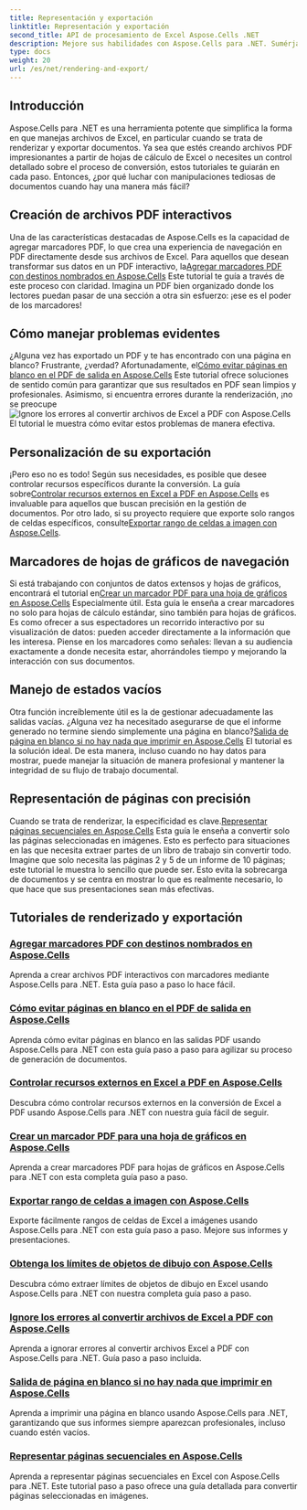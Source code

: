 ```yaml
---
title: Representación y exportación
linktitle: Representación y exportación
second_title: API de procesamiento de Excel Aspose.Cells .NET
description: Mejore sus habilidades con Aspose.Cells para .NET. Sumérjase en los tutoriales para renderizar, exportar y crear documentos PDF interactivos de Excel.
type: docs
weight: 20
url: /es/net/rendering-and-export/
---
```

## Introducción

Aspose.Cells para .NET es una herramienta potente que simplifica la forma en que manejas archivos de Excel, en particular cuando se trata de renderizar y exportar documentos. Ya sea que estés creando archivos PDF impresionantes a partir de hojas de cálculo de Excel o necesites un control detallado sobre el proceso de conversión, estos tutoriales te guiarán en cada paso. Entonces, ¿por qué luchar con manipulaciones tediosas de documentos cuando hay una manera más fácil?

## Creación de archivos PDF interactivos

 Una de las características destacadas de Aspose.Cells es la capacidad de agregar marcadores PDF, lo que crea una experiencia de navegación en PDF directamente desde sus archivos de Excel. Para aquellos que desean transformar sus datos en un PDF interactivo, la[Agregar marcadores PDF con destinos nombrados en Aspose.Cells](./add-pdf-bookmarks/) Este tutorial te guía a través de este proceso con claridad. Imagina un PDF bien organizado donde los lectores puedan pasar de una sección a otra sin esfuerzo: ¡ese es el poder de los marcadores!

## Cómo manejar problemas evidentes

¿Alguna vez has exportado un PDF y te has encontrado con una página en blanco? Frustrante, ¿verdad? Afortunadamente, el[Cómo evitar páginas en blanco en el PDF de salida en Aspose.Cells](./avoid-blank-page-in-output-pdf/) Este tutorial ofrece soluciones de sentido común para garantizar que sus resultados en PDF sean limpios y profesionales. Asimismo, si encuentra errores durante la renderización, ¡no se preocupe![Ignore los errores al convertir archivos de Excel a PDF con Aspose.Cells](./ignore-errors-while-rendering/) El tutorial le muestra cómo evitar estos problemas de manera efectiva.

## Personalización de su exportación

 ¡Pero eso no es todo! Según sus necesidades, es posible que desee controlar recursos específicos durante la conversión. La guía sobre[Controlar recursos externos en Excel a PDF en Aspose.Cells](./control-loading-of-external-resources/) es invaluable para aquellos que buscan precisión en la gestión de documentos. Por otro lado, si su proyecto requiere que exporte solo rangos de celdas específicos, consulte[Exportar rango de celdas a imagen con Aspose.Cells](./export-range-of-cells-to-image/).

## Marcadores de hojas de gráficos de navegación

 Si está trabajando con conjuntos de datos extensos y hojas de gráficos, encontrará el tutorial en[Crear un marcador PDF para una hoja de gráficos en Aspose.Cells](./create-pdf-bookmark-entry-for-chart-sheet/) Especialmente útil. Esta guía le enseña a crear marcadores no solo para hojas de cálculo estándar, sino también para hojas de gráficos. Es como ofrecer a sus espectadores un recorrido interactivo por su visualización de datos: pueden acceder directamente a la información que les interesa. Piense en los marcadores como señales: llevan a su audiencia exactamente a donde necesita estar, ahorrándoles tiempo y mejorando la interacción con sus documentos.

## Manejo de estados vacíos

 Otra función increíblemente útil es la de gestionar adecuadamente las salidas vacías. ¿Alguna vez ha necesitado asegurarse de que el informe generado no termine siendo simplemente una página en blanco?[Salida de página en blanco si no hay nada que imprimir en Aspose.Cells](./output-blank-page-when-nothing-to-print/) El tutorial es la solución ideal. De esta manera, incluso cuando no hay datos para mostrar, puede manejar la situación de manera profesional y mantener la integridad de su flujo de trabajo documental.

## Representación de páginas con precisión

Cuando se trata de renderizar, la especificidad es clave.[Representar páginas secuenciales en Aspose.Cells](./render-limited-number-of-sequential-pages/) Esta guía le enseña a convertir solo las páginas seleccionadas en imágenes. Esto es perfecto para situaciones en las que necesita extraer partes de un libro de trabajo sin convertir todo. Imagine que solo necesita las páginas 2 y 5 de un informe de 10 páginas; este tutorial le muestra lo sencillo que puede ser. Esto evita la sobrecarga de documentos y se centra en mostrar lo que es realmente necesario, lo que hace que sus presentaciones sean más efectivas.

## Tutoriales de renderizado y exportación
### [Agregar marcadores PDF con destinos nombrados en Aspose.Cells](./add-pdf-bookmarks/)
Aprenda a crear archivos PDF interactivos con marcadores mediante Aspose.Cells para .NET. Esta guía paso a paso lo hace fácil.
### [Cómo evitar páginas en blanco en el PDF de salida en Aspose.Cells](./avoid-blank-page-in-output-pdf/)
Aprenda cómo evitar páginas en blanco en las salidas PDF usando Aspose.Cells para .NET con esta guía paso a paso para agilizar su proceso de generación de documentos.
### [Controlar recursos externos en Excel a PDF en Aspose.Cells](./control-loading-of-external-resources/)
Descubra cómo controlar recursos externos en la conversión de Excel a PDF usando Aspose.Cells para .NET con nuestra guía fácil de seguir.
### [Crear un marcador PDF para una hoja de gráficos en Aspose.Cells](./create-pdf-bookmark-entry-for-chart-sheet/)
Aprenda a crear marcadores PDF para hojas de gráficos en Aspose.Cells para .NET con esta completa guía paso a paso.
### [Exportar rango de celdas a imagen con Aspose.Cells](./export-range-of-cells-to-image/)
Exporte fácilmente rangos de celdas de Excel a imágenes usando Aspose.Cells para .NET con esta guía paso a paso. Mejore sus informes y presentaciones.
### [Obtenga los límites de objetos de dibujo con Aspose.Cells](./get-draw-object-and-bound/)
Descubra cómo extraer límites de objetos de dibujo en Excel usando Aspose.Cells para .NET con nuestra completa guía paso a paso.
### [Ignore los errores al convertir archivos de Excel a PDF con Aspose.Cells](./ignore-errors-while-rendering/)
Aprenda a ignorar errores al convertir archivos Excel a PDF con Aspose.Cells para .NET. Guía paso a paso incluida.
### [Salida de página en blanco si no hay nada que imprimir en Aspose.Cells](./output-blank-page-when-nothing-to-print/)
Aprenda a imprimir una página en blanco usando Aspose.Cells para .NET, garantizando que sus informes siempre aparezcan profesionales, incluso cuando estén vacíos.
### [Representar páginas secuenciales en Aspose.Cells](./render-limited-number-of-sequential-pages/)
Aprenda a representar páginas secuenciales en Excel con Aspose.Cells para .NET. Este tutorial paso a paso ofrece una guía detallada para convertir páginas seleccionadas en imágenes.